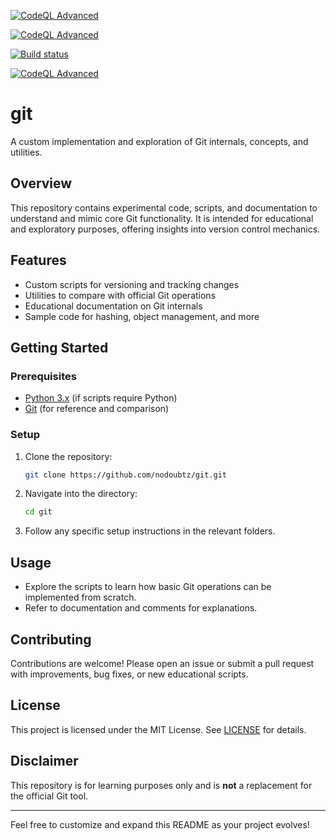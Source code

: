 [![CodeQL Advanced](https://github.com/nodoubtz/git/actions/workflows/codeql.yml/badge.svg)](https://github.com/nodoubtz/git/actions/workflows/codeql.yml)


[![CodeQL Advanced](https://github.com/nodoubtz/git/actions/workflows/codeql.yml/badge.svg)](https://github.com/nodoubtz/git/actions/workflows/codeql.yml)

[![Build status](https://github.com/git/git/workflows/CI/badge.svg)](https://github.com/git/git/actions?query=branch%3Amaster+event%3Apush)


[![CodeQL Advanced](https://github.com/nodoubtz/git/actions/workflows/codeql.yml/badge.svg)](https://github.com/nodoubtz/git/actions/workflows/codeql.yml)

# git

A custom implementation and exploration of Git internals, concepts, and utilities.

## Overview

This repository contains experimental code, scripts, and documentation to understand and mimic core Git functionality. It is intended for educational and exploratory purposes, offering insights into version control mechanics.

## Features

- Custom scripts for versioning and tracking changes
- Utilities to compare with official Git operations
- Educational documentation on Git internals
- Sample code for hashing, object management, and more

## Getting Started

### Prerequisites

- [Python 3.x](https://www.python.org/) (if scripts require Python)
- [Git](https://git-scm.com/) (for reference and comparison)

### Setup

1. Clone the repository:
   ```sh
   git clone https://github.com/nodoubtz/git.git
   ```
2. Navigate into the directory:
   ```sh
   cd git
   ```
3. Follow any specific setup instructions in the relevant folders.

## Usage

- Explore the scripts to learn how basic Git operations can be implemented from scratch.
- Refer to documentation and comments for explanations.

## Contributing

Contributions are welcome! Please open an issue or submit a pull request with improvements, bug fixes, or new educational scripts.

## License

This project is licensed under the MIT License. See [LICENSE](LICENSE) for details.

## Disclaimer

This repository is for learning purposes only and is **not** a replacement for the official Git tool.

---

Feel free to customize and expand this README as your project evolves!
